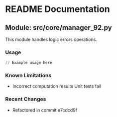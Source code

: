 # README Documentation

## Module: src/core/manager_92.py

This module handles logic errors operations.

### Usage

```python
// Example usage here
```

### Known Limitations

- Incorrect computation results Unit tests fail

### Recent Changes

- Refactored in commit e7cdcd9f
